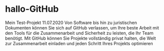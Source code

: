 # hallo-GitHub
Mein Test-Projekt 11.07.2020
Von Software bis hin zu juristischen Dokumenten können Sie sich auf GitHub verlassen, um Ihre beste Arbeit mit den Tools für die Zusammenarbeit und Sicherheit zu leisten, die Ihr Team benötigt. Mit GitHub können Sie Projekte vollständig privat halten, die Welt zur Zusammenarbeit einladen und jeden Schritt Ihres Projekts optimieren
